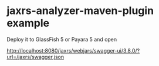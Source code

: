 # jaxrs-analyzer-maven-plugin example

Deploy it to GlassFish 5 or Payara 5 and open 

[http://localhost:8080/jaxrs/webjars/swagger-ui/3.8.0/?url=/jaxrs/swagger.json](http://localhost:8080/jaxrs/webjars/swagger-ui/3.8.0/?url=/jaxrs/swagger.json) 
